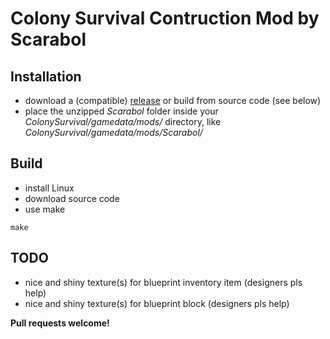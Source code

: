 # Colony Survival Contruction Mod by Scarabol

## Installation

* download a (compatible) [release](https://github.com/Scarabol/ColonyConstructionMod/releases) or build from source code (see below)
* place the unzipped *Scarabol* folder inside your *ColonySurvival/gamedata/mods/* directory, like *ColonySurvival/gamedata/mods/Scarabol/*

## Build

* install Linux
* download source code
* use make
```Shell
make
```

## TODO
* nice and shiny texture(s) for blueprint inventory item (designers pls help)
* nice and shiny texture(s) for blueprint block (designers pls help)

**Pull requests welcome!**

